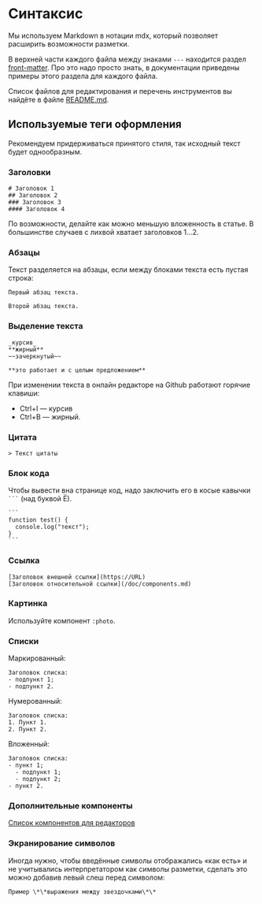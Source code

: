 # Синтаксис

Мы используем Markdown в нотации mdx, который позволяет расширить возможности разметки.

В верхней части каждого файла между знаками `---` находится раздел [front-matter](https://content.nuxt.com/usage/markdown#front-matter). Про это надо просто знать, в документации приведены примеры этого раздела для каждого файла.

Список файлов для редактирования и перечень инструментов вы найдёте в файле [README.md](/README.md).

## Используемые теги оформления

Рекомендуем придерживаться принятого стиля, так исходный текст будет однообразным.

### Заголовки
```mdx
# Заголовок 1
## Заголовок 2
### Заголовок 3
#### Заголовок 4
```
По возможности, делайте как можно меньшую вложенность в статье. В большинстве случаев с лихвой хватает заголовков 1…2.

### Абзацы
Текст разделяется на абзацы, если между блоками текста есть пустая строка:
```mdx
Первый абзац текста.

Второй абзац текста.
```

### Выделение текста
```mdx
_курсив_
**жирный**
~~зачеркнутый~~

**это работает и с целым предложением**
```
При изменении текста в онлайн редакторе на Github работают горячие клавиши:
- Ctrl+I — курсив
- Ctrl+B — жирный.

### Цитата
```mdx
> Текст цитаты
```
### Блок кода
Чтобы вывести вна странице код, надо заключить его в косые кавычки ` ``` ` (над буквой Ё).
````
```
function test() {
  console.log("текст");
}
```
````

### Ссылка
```mdx
[Заголовок внешней ссылки](https://URL)
[Заголовок относительной ссылки](/doc/components.md)
```

### Картинка
Используйте компонент `:photo`.

### Списки
Маркированный:
```mdx
Заголовок списка:
- подпункт 1;
- подпункт 2.
```

Нумерованный:
```mdx
Заголовок списка:
1. Пункт 1.
2. Пункт 2.
```

Вложенный:
```mdx
Заголовок списка:
- пункт 1;
  - подпункт 1;
  - подпункт 2;
- пункт 2.
```
### Дополнительные компоненты
[Список компонентов для редакторов](/doc/components.md)

### Экранирование символов
Иногда нужно, чтобы введённые символы отображались «как есть» и не учитывались интерпретатором как символы разметки, сделать это можно добавив левый слеш перед символом:

```mdx
Пример \*\*выражения между звездочками\*\*
```
